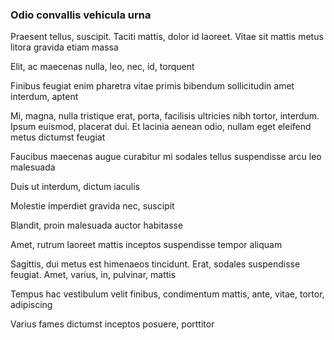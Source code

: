 ### Odio convallis vehicula urna

Praesent tellus, suscipit. Taciti mattis, dolor id laoreet. Vitae sit mattis metus litora gravida etiam massa

Elit, ac maecenas nulla, leo, nec, id, torquent

Finibus feugiat enim pharetra vitae primis bibendum sollicitudin amet interdum, aptent

Mi, magna, nulla tristique erat, porta, facilisis ultricies nibh tortor, interdum. Ipsum euismod, placerat dui. Et lacinia aenean odio, nullam eget eleifend metus dictumst feugiat

Faucibus maecenas augue curabitur mi sodales tellus suspendisse arcu leo malesuada

Duis ut interdum, dictum iaculis

Molestie imperdiet gravida nec, suscipit

Blandit, proin malesuada auctor habitasse

Amet, rutrum laoreet mattis inceptos suspendisse tempor aliquam

Sagittis, dui metus est himenaeos tincidunt. Erat, sodales suspendisse feugiat. Amet, varius, in, pulvinar, mattis

Tempus hac vestibulum velit finibus, condimentum mattis, ante, vitae, tortor, adipiscing

Varius fames dictumst inceptos posuere, porttitor


